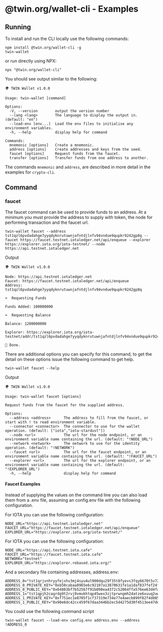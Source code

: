 # @twin.org/wallet-cli - Examples

## Running

To install and run the CLI locally use the following commands:

```shell
npm install @twin.org/wallet-cli -g
twin-wallet
```

or run directly using NPX:

```shell
npx "@twin.org/wallet-cli"
```

You should see output similar to the following:

```shell
🌍 TWIN Wallet v1.0.0

Usage: twin-wallet [command]

Options:
  -V, --version        output the version number
  --lang <lang>        The language to display the output in. (default: "en")
  --load-env [env...]  Load the env files to initialise any environment variables.
  -h, --help           display help for command

Commands:
  mnemonic [options]   Create a mnemonic.
  address [options]    Create addresses and keys from the seed.
  faucet [options]     Request funds from the faucet.
  transfer [options]   Transfer funds from one address to another.
```

The commands `mnemonic` and `address`, are described in more detail in the examples for `crypto-cli`.

## Command

### faucet

The faucet command can be used to provide funds to an address. At a minimum you must provide the address to supply with token, the node for performing transaction and the faucet url.

```shell
twin-wallet faucet --address tst1qzl6pvdadahge7yyqdyknrutuwnjafntdjlnfv94vndue9qupkr9242gp8q --faucet https://faucet.testnet.iotaledger.net/api/enqueue --explorer https://explorer.iota.org/iota-testnet/ --node https://api.testnet.iotaledger.net
```

Output

```shell
🌍 TWIN Wallet v1.0.0

Node: https://api.testnet.iotaledger.net
Faucet: https://faucet.testnet.iotaledger.net/api/enqueue
Address: tst1qzl6pvdadahge7yyqdyknrutuwnjafntdjlnfv94vndue9qupkr9242gp8q

➡️  Requesting Funds

Funds Added: 100000000

➡️  Requesting Balance

Balance: 1200000000

Explorer: https://explorer.iota.org/iota-testnet/addr/tst1qzl6pvdadahge7yyqdyknrutuwnjafntdjlnfv94vndue9qupkr9242gp8q

🎉 Done.
```

There are additional options you can specify for this command, to get the detail on these options issue the following command to get help.

```shell
twin-wallet faucet --help
```

Output

```shell
🌍 TWIN Wallet v1.0.0

Usage: twin-wallet faucet [options]

Request funds from the faucet for the supplied address.

Options:
  --address <address>      The address to fill from the faucet, or start with ! to read environment variable.
  --connector <connector>  The connector to use for the wallet operation. (default: ["iota","iota-stardust"])
  --node <url>             The url for the node endpoint, or an environment variable name containing the url. (default: "!NODE_URL")
  --network <network>      The network to use for the identity operation. (default: "!NETWORK")
  --faucet <url>           The url for the faucet endpoint, or an environment variable name containing the url. (default: "!FAUCET_URL")
  --explorer <url>         The url for the explorer endpoint, or an environment variable name containing the url. (default: "!EXPLORER_URL")
  -h, --help               display help for command
```

#### Faucet Examples

Instead of supplying the values on the command line you can also load them from a .env file, assuming an config.env file with the following configuration.

For IOTA you can use the following configuration:

```shell
NODE_URL="https://api.testnet.iotaledger.net"
FAUCET_URL="https://faucet.testnet.iotaledger.net/api/enqueue"
EXPLORER_URL="https://explorer.iota.org/iota-testnet/"
```

For IOTA you can use the following configuration:

```shell
NODE_URL="https://api.testnet.iota.cafe"
FAUCET_URL="https://faucet.testnet.iota.cafe"
NETWORK="testnet"
EXPLORER_URL="https://explorer.rebased.iota.org/"
```

And a secondary file containing addresses, address.env:

```shell
ADDRESS_0="tst1qrjvnhryyfejshv3mj4syu4ul900dqu29f35t8fyevs3fqy6670t5v72w70"
ADDRESS_0_PRIVATE_KEY="0xb50cabaa8965e6c92107a13870631fe1a1daf837fef24f32b339c606c236b4d4"
ADDRESS_0_PUBLIC_KEY="0x64803bf7b52567f91b098ea4372c52064ffa576ee63d4faa04cd79b02d4b4db7"
ADDRESS_1="tst1qpjh2cagrdg9t2rvj9vmukhtqp45wex3zjtprwngmh24atze6xuuq2uwzv8"
ADDRESS_1_PRIVATE_KEY="0xf751ec1e0705f1cf37319e734e77e4aecb899f82f4d80554b0333d24414cb7a1"
ADDRESS_1_PUBLIC_KEY="0x90e6dc42cc459f67daa3446b2ec5d4275d30f4513ee47dec9dc0d518d2c9ccf2"
```

You could use the following command script

```shell
twin-wallet faucet --load-env config.env address.env --address !ADDRESS_0
```
